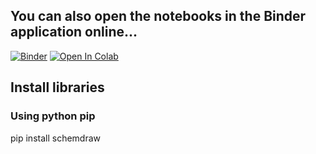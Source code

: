 ## You can also open the notebooks in the Binder application online...
[![Binder](https://mybinder.org/badge_logo.svg)](https://mybinder.org/v2/gh/adxptra/KU1102.git/main)
[![Open In Colab](https://colab.research.google.com/assets/colab-badge.svg)](https://github.com/adxptra/KU1102/blob/main/Minggu_04.ipynb)
## Install libraries
### Using python pip

pip install schemdraw
